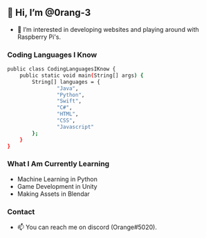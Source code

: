 ## 👋 Hi, I’m @0rang-3
- 👀 I’m interested in developing websites and playing around with Raspberry Pi's.

### Coding Languages I Know
```bash
public class CodingLanguagesIKnow {
    public static void main(String[] args) {
        String[] languages = {
                "Java",
                "Python",
                "Swift",
                "C#",
                "HTML",
                "CSS",
                "Javascript"
        };
    }
}
```

### What I Am Currently Learning
 - Machine Learning in Python
 - Game Development in Unity
 - Making Assets in Blendar




### Contact
- 📫 You can reach me on discord (Orange#5020).

<!---
0rang-3/0rang-3 is a ✨ special ✨ repository because its `README.md` (this file) appears on your GitHub profile.
You can click the Preview link to take a look at your changes.
--->
